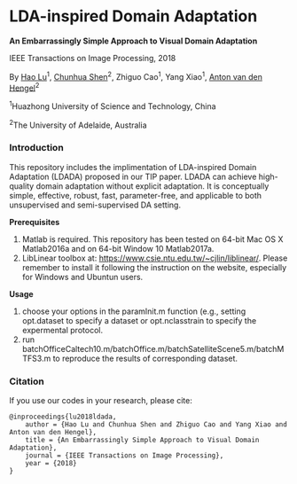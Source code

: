 # LDA-inspired Domain Adaptation
**An Embarrassingly Simple Approach to Visual Domain Adaptation**

IEEE Transactions on Image Processing, 2018

By [Hao Lu](http://sites.google.com/site/poppinace)<sup>1</sup>, [Chunhua Shen](https://cs.adelaide.edu.au/~chhshen/)<sup>2</sup>, Zhiguo Cao<sup>1</sup>, Yang Xiao<sup>1</sup>, [Anton van den Hengel](https://cs.adelaide.edu.au/~hengel/)<sup>2</sup>
  
<sup>1</sup>Huazhong University of Science and Technology, China

<sup>2</sup>The University of Adelaide, Australia
  
### Introduction

This repository includes the implimentation of LDA-inspired Domain Adaptation (LDADA) proposed in our TIP paper. LDADA can achieve high-quality domain adaptation without explicit adaptation. It is conceptually simple, effective, robust, fast, parameter-free, and applicable to both unsupervised and semi-supervised DA setting.

**Prerequisites**
1. Matlab is required. This repository has been tested on 64-bit Mac OS X Matlab2016a and on 64-bit Window 10 Matlab2017a.
2. LibLinear toolbox at: https://www.csie.ntu.edu.tw/~cjlin/liblinear/. Please remember to install it following the instruction on the website, especially for Windows and Ubuntun users.

**Usage**
1. choose your options in the paramInit.m function (e.g., setting opt.dataset to specify a dataset or opt.nclasstrain to specify the expermental protocol.
2. run batchOfficeCaltech10.m/batchOffice.m/batchSatelliteScene5.m/batchMTFS3.m to reproduce the results of corresponding dataset.

### Citation

If you use our codes in your research, please cite:

	@inproceedings{lu2018ldada,
		author = {Hao Lu and Chunhua Shen and Zhiguo Cao and Yang Xiao and Anton van den Hengel},
		title = {An Embarrassingly Simple Approach to Visual Domain Adaptation},
		journal = {IEEE Transactions on Image Processing},
		year = {2018}
	}
  
